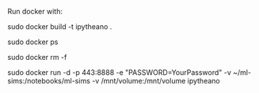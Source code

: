 Run docker with:

sudo docker build -t ipytheano .

sudo docker ps

sudo docker rm -f

sudo docker run -d -p 443:8888 -e "PASSWORD=YourPassword" -v ~/ml-sims:/notebooks/ml-sims -v /mnt/volume:/mnt/volume ipytheano
